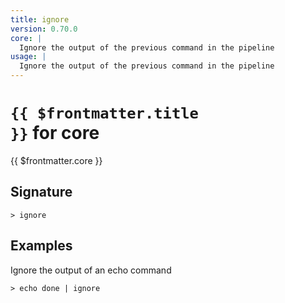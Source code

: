 ```yaml
---
title: ignore
version: 0.70.0
core: |
  Ignore the output of the previous command in the pipeline
usage: |
  Ignore the output of the previous command in the pipeline
---
```


# <code>{{ $frontmatter.title }}</code> for core

<div class='command-title'>{{ $frontmatter.core }}</div>

## Signature

```> ignore ```

## Examples

Ignore the output of an echo command
```shell
> echo done | ignore
```
